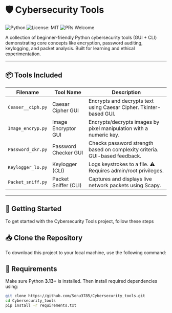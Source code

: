 # 🛡️ Cybersecurity Tools

![Python](https://img.shields.io/badge/Python-3.13-blue?logo=python)
![License: MIT](https://img.shields.io/badge/License-MIT-yellow.svg)
![PRs Welcome](https://img.shields.io/badge/PRs-welcome-brightgreen.svg)

A collection of beginner-friendly Python cybersecurity tools (GUI + CLI) demonstrating core concepts like encryption, password auditing, keylogging, and packet analysis. Built for learning and ethical experimentation.

---

## 📦 Tools Included

| Filename            | Tool Name              | Description                                                                 |
|---------------------|------------------------|-----------------------------------------------------------------------------|
| `Ceaser__ciph.py`   | Caesar Cipher GUI      | Encrypts and decrypts text using Caesar Cipher. Tkinter-based GUI.         |
| `Image_encryp.py`   | Image Encryptor GUI    | Encrypts/decrypts images by pixel manipulation with a numeric key.         |
| `Password_ckr.py`   | Password Checker GUI   | Checks password strength based on complexity criteria. GUI-based feedback.  |
| `Keylogger_lo.py`   | Keylogger (CLI)        | Logs keystrokes to a file. ⚠️ Requires admin/root privileges.              |
| `Packet_sniff.py`   | Packet Sniffer (CLI)   | Captures and displays live network packets using Scapy.                    |

---

## 🚀 Getting Started

To get started with the Cybersecurity Tools project, follow these steps

## 📥 Clone the Repository

To download this project to your local machine, use the following command:


## 🔧 Requirements

Make sure Python **3.13+** is installed. Then install required dependencies using:

```bash
git clone https://github.com/Sonu3785/Cybersecurity_tools.git
cd Cybersecurity_tools
pip install -r requirements.txt
